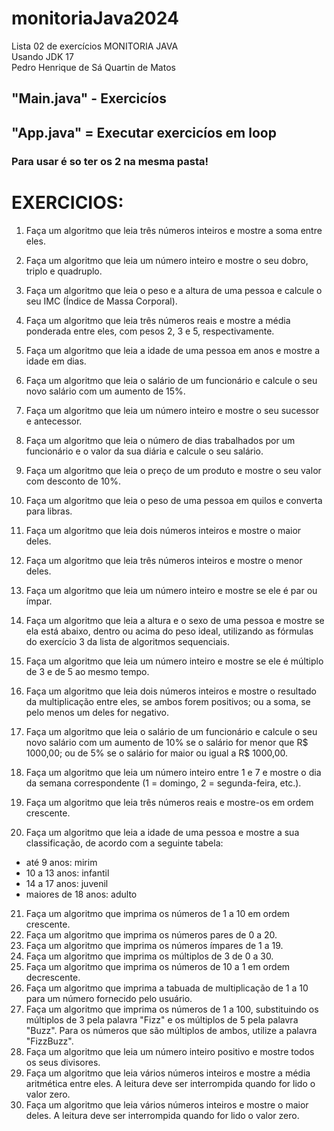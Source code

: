# monitoriaJava2024
Lista 02 de exercícios MONITORIA JAVA <br>
Usando JDK 17<br>
Pedro Henrique de Sá Quartin de Matos
## "Main.java" - Exercicíos
## "App.java" = Executar exercicíos em loop
### Para usar é so ter os 2 na mesma pasta!

<h1>EXERCICIOS: </h1>

1. Faça um algoritmo que leia três números inteiros e mostre a soma entre eles.
2. Faça um algoritmo que leia um número inteiro e mostre o seu dobro, triplo e
   quadruplo.
3. Faça um algoritmo que leia o peso e a altura de uma pessoa e calcule o seu
   IMC (Índice de Massa Corporal).
4. Faça um algoritmo que leia três números reais e mostre a média ponderada
   entre eles, com pesos 2, 3 e 5,
   respectivamente.
5. Faça um algoritmo que leia a idade de uma pessoa em anos e mostre a idade
   em dias.
6. Faça um algoritmo que leia o salário de um funcionário e calcule o seu novo
   salário com um aumento de 15%.
7. Faça um algoritmo que leia um número inteiro e mostre o seu sucessor e
   antecessor.
8. Faça um algoritmo que leia o número de dias trabalhados por um funcionário e
   o valor da sua diária e calcule o seu
   salário.
9. Faça um algoritmo que leia o preço de um produto e mostre o seu valor com
   desconto de 10%.
10. Faça um algoritmo que leia o peso de uma pessoa em quilos e converta para
    libras.


11. Faça um algoritmo que leia dois números inteiros e mostre o maior deles.
12. Faça um algoritmo que leia três números inteiros e mostre o menor deles.
13. Faça um algoritmo que leia um número inteiro e mostre se ele é par ou ímpar.
14. Faça um algoritmo que leia a altura e o sexo de uma pessoa e mostre se ela
   está abaixo, dentro ou acima do peso
   ideal, utilizando as fórmulas do exercício 3 da lista de algoritmos sequenciais.
15. Faça um algoritmo que leia um número inteiro e mostre se ele é múltiplo de 3 e
   de 5 ao mesmo tempo.
16. Faça um algoritmo que leia dois números inteiros e mostre o resultado da
   multiplicação entre eles, se ambos forem
   positivos; ou a soma, se pelo menos um deles for negativo.
17. Faça um algoritmo que leia o salário de um funcionário e calcule o seu novo
   salário com um aumento de 10% se o
   salário for menor que R$ 1000,00; ou de 5% se o salário for maior ou igual a R$
   1000,00.
18. Faça um algoritmo que leia um número inteiro entre 1 e 7 e mostre o dia da
   semana correspondente (1 = domingo, 2 =
   segunda-feira, etc.).
19. Faça um algoritmo que leia três números reais e mostre-os em ordem
   crescente.
20. Faça um algoritmo que leia a idade de uma pessoa e mostre a sua
    classificação, de acordo com a seguinte tabela:
* até 9 anos: mirim
* 10 a 13 anos: infantil
* 14 a 17 anos: juvenil
* maiores de 18 anos: adulto


21. Faça um algoritmo que imprima os números de 1 a 10 em ordem crescente.
22. Faça um algoritmo que imprima os números pares de 0 a 20.
23. Faça um algoritmo que imprima os números ímpares de 1 a 19.
24. Faça um algoritmo que imprima os múltiplos de 3 de 0 a 30.
25. Faça um algoritmo que imprima os números de 10 a 1 em ordem decrescente.
26. Faça um algoritmo que imprima a tabuada de multiplicação de 1 a 10 para um
   número fornecido pelo usuário.
27. Faça um algoritmo que imprima os números de 1 a 100, substituindo os
   múltiplos de 3 pela palavra "Fizz" e os
   múltiplos de 5 pela palavra "Buzz". Para os números que são múltiplos de
   ambos, utilize a palavra "FizzBuzz".
28. Faça um algoritmo que leia um número inteiro positivo e mostre todos os seus
   divisores.
29. Faça um algoritmo que leia vários números inteiros e mostre a média aritmética
   entre eles. A leitura deve ser
   interrompida quando for lido o valor zero.
30. Faça um algoritmo que leia vários números inteiros e mostre o maior deles. A
    leitura deve ser interrompida quando
    for lido o valor zero.
